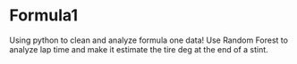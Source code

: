 # Formula1
Using python to clean and analyze formula one data! Use Random Forest to analyze lap time and make it estimate the tire deg at the end of a stint.
